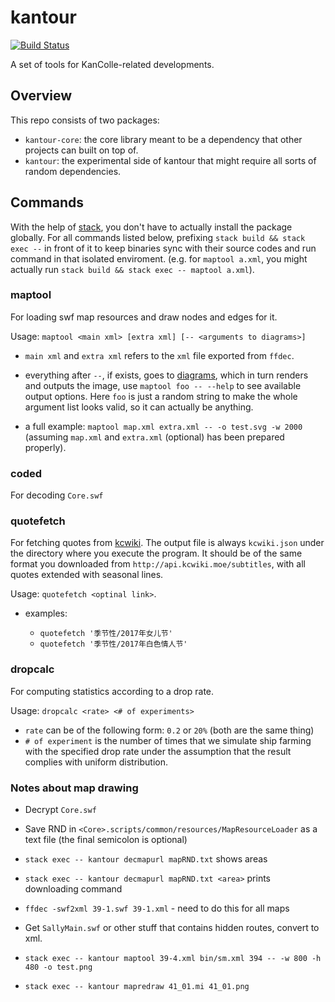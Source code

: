 # kantour

[![Build Status](https://travis-ci.org/Javran/kantour.svg?branch=master)](https://travis-ci.org/Javran/kantour)

A set of tools for KanColle-related developments.

## Overview

This repo consists of two packages:

- `kantour-core`: the core library meant to be a dependency that other projects can built on top of.
- `kantour`: the experimental side of kantour that might require all sorts of random dependencies.

## Commands

With the help of [stack](https://docs.haskellstack.org/), you don't have to actually install
the package globally. For all commands listed below,
prefixing `stack build && stack exec --` in front
of it to keep binaries sync with their source codes and run command in that isolated enviroment.
(e.g. for `maptool a.xml`, you might actually run `stack build && stack exec -- maptool a.xml`).

### maptool

For loading swf map resources and draw nodes and edges for it.

Usage: `maptool <main xml> [extra xml] [-- <arguments to diagrams>]`

- `main xml` and `extra xml` refers to the `xml` file exported from `ffdec`.
- everything after `--`, if exists, goes to [diagrams](http://projects.haskell.org/diagrams/),
  which in turn renders and outputs the image, use `maptool foo -- --help` to see available
  output options. Here `foo` is just a random string to make the whole argument list looks valid,
  so it can actually be anything.

- a full example: `maptool map.xml extra.xml -- -o test.svg -w 2000`
  (assuming `map.xml` and `extra.xml` (optional) has been prepared properly).

### coded

For decoding `Core.swf`

### quotefetch

For fetching quotes from [kcwiki](https://zh.kcwiki.moe/).
The output file is always `kcwiki.json` under the directory where you execute the program.
It should be of the same format you downloaded from `http://api.kcwiki.moe/subtitles`,
with all quotes extended with seasonal lines.

Usage: `quotefetch <optinal link>`.

- examples:

    - `quotefetch '季节性/2017年女儿节'`
    - `quotefetch '季节性/2017年白色情人节'`

### dropcalc

For computing statistics according to a drop rate.

Usage: `dropcalc <rate> <# of experiments>`

- `rate` can be of the following form: `0.2` or `20%` (both are the same thing)
- `# of experiment` is the number of times that we simulate ship farming with
  the specified drop rate under the assumption that the result complies with uniform
  distribution.

### Notes about map drawing

- Decrypt `Core.swf`

- Save RND in `<Core>.scripts/common/resources/MapResourceLoader` as a text file
  (the final semicolon is optional)

- `stack exec -- kantour decmapurl mapRND.txt` shows areas

- `stack exec -- kantour decmapurl mapRND.txt <area>` prints downloading command

- `ffdec -swf2xml 39-1.swf 39-1.xml` - need to do this for all maps

- Get `SallyMain.swf` or other stuff that contains hidden routes, convert to xml.

- `stack exec -- kantour maptool 39-4.xml bin/sm.xml 394 -- -w 800 -h 480 -o test.png`

- `stack exec -- kantour mapredraw 41_01.mi 41_01.png`
